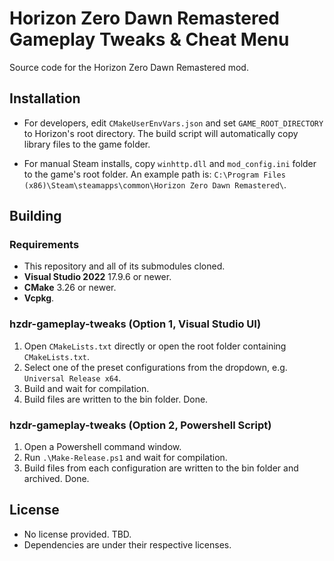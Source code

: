 # Horizon Zero Dawn Remastered Gameplay Tweaks & Cheat Menu

Source code for the Horizon Zero Dawn Remastered mod.

## Installation

- For developers, edit `CMakeUserEnvVars.json` and set `GAME_ROOT_DIRECTORY` to Horizon's root directory. The build script will automatically copy library files to the game folder.

- For manual Steam installs, copy `winhttp.dll` and `mod_config.ini` folder to the game's root folder. An example path is: `C:\Program Files (x86)\Steam\steamapps\common\Horizon Zero Dawn Remastered\`.

## Building

### Requirements

- This repository and all of its submodules cloned.
- **Visual Studio 2022** 17.9.6 or newer.
- **CMake** 3.26 or newer.
- **Vcpkg**.

### hzdr-gameplay-tweaks (Option 1, Visual Studio UI)

1. Open `CMakeLists.txt` directly or open the root folder containing `CMakeLists.txt`.
2. Select one of the preset configurations from the dropdown, e.g. `Universal Release x64`.
3. Build and wait for compilation.
4. Build files are written to the bin folder. Done.

### hzdr-gameplay-tweaks (Option 2, Powershell Script)

1. Open a Powershell command window.
2. Run `.\Make-Release.ps1` and wait for compilation.
3. Build files from each configuration are written to the bin folder and archived. Done.

## License

- No license provided. TBD.
- Dependencies are under their respective licenses.
